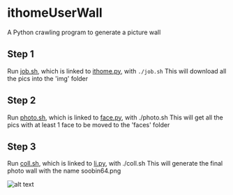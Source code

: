 # ithomeUserWall
A Python crawling program to generate a picture wall

## Step 1 ##
Run [job.sh](https://github.com/nerocui/ithomeUserWall/blob/master/job.sh), which is linked to [ithome.py](https://github.com/nerocui/ithomeUserWall/blob/master/ithome.py), with `./job.sh`
This will download all the pics into the 'img' folder

## Step 2 ##
Run [photo.sh](https://github.com/nerocui/ithomeUserWall/blob/master/photo.sh), which is linked to [face.py](https://github.com/nerocui/ithomeUserWall/blob/master/face.py), with ./photo.sh
This will get all the pics with at least 1 face to be moved to the 'faces' folder

## Step 3 ##
Run [coll.sh](https://github.com/nerocui/ithomeUserWall/blob/master/coll.sh), which is linked to [li.py](https://github.com/nerocui/ithomeUserWall/blob/master/li.py), with ./coll.sh
This will generate the final photo wall with the name soobin64.png

![alt text](https://github.com/nerocui/ithomeUserWall/blob/master/soobin64.png)
